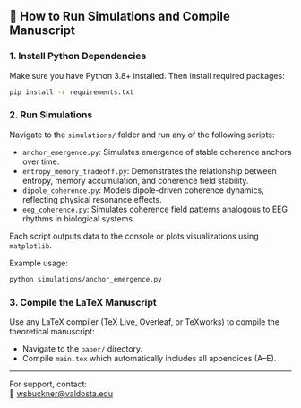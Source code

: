 ## 🧪 How to Run Simulations and Compile Manuscript

### 1. Install Python Dependencies
Make sure you have Python 3.8+ installed. Then install required packages:

```bash
pip install -r requirements.txt
```

### 2. Run Simulations
Navigate to the `simulations/` folder and run any of the following scripts:

- `anchor_emergence.py`: Simulates emergence of stable coherence anchors over time.
- `entropy_memory_tradeoff.py`: Demonstrates the relationship between entropy, memory accumulation, and coherence field stability.
- `dipole_coherence.py`: Models dipole-driven coherence dynamics, reflecting physical resonance effects.
- `eeg_coherence.py`: Simulates coherence field patterns analogous to EEG rhythms in biological systems.

Each script outputs data to the console or plots visualizations using `matplotlib`.

Example usage:
```bash
python simulations/anchor_emergence.py
```

### 3. Compile the LaTeX Manuscript
Use any LaTeX compiler (TeX Live, Overleaf, or TeXworks) to compile the theoretical manuscript:

- Navigate to the `paper/` directory.
- Compile `main.tex` which automatically includes all appendices (A–E).

---

For support, contact:  
📧 wsbuckner@valdosta.edu
